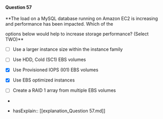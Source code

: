 #### Question  57

**The load on a MySQL database running on Amazon EC2 is increasing and performance has been impacted. Which of the

options below would help to increase storage performance? (Select TWO)**

- [ ] Use a larger instance size within the instance family

- [ ] Use HDD, Cold (SC1) EBS volumes

- [x] Use Provisioned IOPS (I01) EBS volumes

- [x] Use EBS optimized instances

- [ ] Create a RAID 1 array from multiple EBS volumes

*

- hasExplain:: [[explanation_Question  57.md]]
